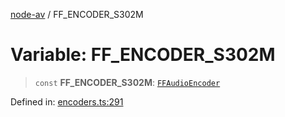 [node-av](../globals.md) / FF\_ENCODER\_S302M

# Variable: FF\_ENCODER\_S302M

> `const` **FF\_ENCODER\_S302M**: [`FFAudioEncoder`](../type-aliases/FFAudioEncoder.md)

Defined in: [encoders.ts:291](https://github.com/seydx/av/blob/f8631fc881b394300b1479f511d55cf1c370a87f/src/constants/encoders.ts#L291)
